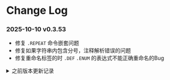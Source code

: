 # Change Log

### 2025-10-10 v0.3.53

-   修复 `.REPEAT` 命令嵌套问题
-   修复如果字符串内包含分号，注释解析错误的问题
-   修复重命名标签的时 `.DEF` `.ENUM` 的表达式不能正确重命名的Bug

<details>
<summary>之前版本更新记录</summary>

### 2025-08-08 v0.3.49

-   修复类似 `>-2` 的表达式解析错误问题
-   修复 `.MSG` `.ERROR` 命令中使用 `*` `$` 特殊符号时，特殊符号运算值错误的Bug
-   修复输入汇编指令时再输入`.`时，智能提示的提示内容有误的Bug
-   添加标签树功能，方便查看标签以及导出标签
-   优化标签树功能，仅启动插件时候启动

### 2025-03-26 v0.3.45

-   修复查询变量未知可能造成的错误
-   修复若修改单个文件，所有报错信息被移除的 Bug

### 2025-03-02 v0.3.43

-   修复编辑结果越界报错行指向错误问题
-   修复鼠标移动到临时变量和数字上不显示值的问题
-   修复当命令为小写的时候高亮不显示的问题
-   修复数据未知时候长度错误的 Bug

### 2025-01-13 v0.3.42

-   修复编译错误之后可能还会生成文件的 Bug
-   修复路径合并的 Bug

### 2024-12-27 v0.3.41

-   优化汇编指令的智能提示
-   修复标签的错误提示只有一个的问题
-   修复编译之后再编辑错误信息位置不正确的 Bug
-   修复**SPC700**的`MOV`指令编译错误问题

### 2024-12-12 v0.3.37

-   添加 `Step Out` `Step Over` 两个请求
-   修复编译过后无法移动到标签上查看编译结果
-   修复字符串内无法使用 Unicode 功能，详情请查看说明文档
-   修复 `.DBG .DWG .DLG` 命令无法解析的 Bug
-   修复关于 **DataGroup** 无智能提示的 Bug
-   修复一行多个错误的时候，只显示一个错误的 Bug
-   修复编译过后，重命名和查找引用出现错误的 Bug
-   废弃重新载入 Rom 功能，将该功能修改成热重载

### 2024-11-20 v0.3.32

-   添加以及修复 Debug 部分功能
-   ~~Debug 添加重新载入 Rom 功能~~
-   给 Debug 添加连接后初始化信息
-   修复 `65c816` 的`BRA`和`BRL`指令。
-   修复 `SPC700` 的`DEC A`指令以及相关固定寻址标识错误的 Bug。
-   修复 Debug 配置文件的 launch.json 相关提示
-   修复智能提示部分 Bug
-   修复重命名、查找所有引用出错的 Bug

### 2024-10-10 v0.3.23

-   添加编译指令编译后点击直接显示结果
-   修复 Debug 查找行号错误的 Bug
-   修复不能更换编译平台的 Bug

### 2024-09-06 v0.3.21

-   修复自定义函数内参数第一次编译未知可能出现的 Bug
-   修复自定义函数后续表达式高亮问题
-   修复自定义函数中的标签定义域问题

### 2024-08-12 v0.3.19

-   优化内核的表达式解析与计算
-   编译结果分包，支持 `node` 独立编译
-   修复命令前有标签则编译错误的 Bug
-   修复标签重命名可能出错的 Bug
-   修复智能提示输入 "." 没有提示的 Bug

### 2024-07-29 v0.3.11

-   遗漏了 `.IFDEF` `.IFNDEF` 命令，现补上
-   修复 `.INCBIN` `.INCLUDE` 错误
-   修复即使有错误继续编译导致的编译卡死问题
-   内核重写部分代码，使分析器和编译器分离
-   修复编译有误重复编译卡死 Bug 或无输出
-   取消 Tab 长度为 8 的设定

### 2024-07-22 v0.3.6

-   重写内核
-   修复关于命令的智能提示
-   修复汇编指令的智能提示
-   修复逗号分隔可能出现的错误
-   修复自定义函数查找引用错误
-   修复重命名标签如果标签名称重复依然可以重命名的错误

### 2024-05-07 v0.2.67

-   修复若 `.IF` 命令内包含 `.INCLUDE` 命令编译出错的 Bug
-   修复 `.INCLUDE` `.INCBIN` 命令无法导航到文件的 Bug
-   修复 `<=` 运算符报错

### 2024-03-11 v0.2.64

-   修复出现警告信息后重新编译不消失问题
-   优化将所有编译行前的标签作为新一行编译（优化编译逻辑）

### 2024-03-06 v0.2.63

-   修复定义的变量不在同一个文件内可能报错
-   修复自定义函数内标签解析错误
-   修复将读取文件路径统一为小写，避免 vscode 的 Uri 读取路径问题
-   允许 `.MACRO` 内变量使用变量，这里所有定义的变量将为全局变量，例如

```
    .MACRO Test
saveAddress = *
    .ENDM
```

### 2023-12-27 v0.2.59

-   新增编译后点击行查看编辑结果的功能
-   重构关于标签的存储方式，避免标签极低概率的重复存储
-   优化智能提示的图标显示
-   添加 `65c816` 部分缺漏的指令
-   修复 `JSR` `JSL` 指令的错误
-   修复编辑完成后立即编译报错的 Bug
-   修复标签可能不高亮的问题

### 2023-12-20 v0.2.51

-   新增 `!` `~` 两种运算符
-   新增可以对变量进行多行注释，在显示提示的时候能够显示多行，例如：

```
    ; 这里是注释1
    ; 这里是注释2
    ; 这里是注释3
    .DEF label, expression    ;在这里，label会显示其上面以及本注释
```

-   优化智能提示，汇编指令寻址模式，自定义函数的插入文本
-   优化鼠标暂停变量上的提示显示方式
-   修复重命名 `.ENUM` 命令内的变量失效的问题

### 2023-12-14 v0.2.48

-   修复 `.MACRO` 命令参数使用字符串时无法编译内联的 `.DB` 等命令
-   修复 `.HEX` 命令参数不应出现智能提示的 Bug
-   修复自定义函数的参数校验问题
-   修复自定义函数的参数不能使用字符串，这里增强了 `.DB` `.DW` `.DL` 的用法
-   修复查找自定义函数的引用时查找出所有函数
-   修复自定义函数重命名错误

### 2023-12-06 v0.2.44

-   解除 `.BASE` `.ORG` 不能在 `.Macro` 内使用的限制
-   修复重命名不重命名关于数据组的 Bug
-   修复定义标签不能为临时标签
-   新增命令 `.ENUM` `.ENDE`，具体信息请参考文档说明
-   新增鼠标停留在编译器命令的时候显示命令使用提示
-   ~~移除 `config` 配置下的 `patchFile`~~，这个可以使用 `.INCBIN` 灵活代替，例如：

```
    ; In entry file
    .ORG $0
    .BASE $0
    .INCBIN "file.bin"

    ; Your code
```

### 2023-11-27 v0.2.38

-   修复查找定义不能寻找临时变量的问题
-   修复自定义函数标签编译错误
-   修复自定义函数解析错误
-   修复自定义函数后智能提示不出现的问题
-   优化智能提示不出现自定义函数的问题
-   新增查找引用功能
-   新增修改变量名称功能

### 2023-11-18 v0.2.35

-   优化在输入寻址方式时会弹出不必要的智能提示
-   优化当输入只有隐含寻址的汇编指令时，加入回车

### 2023-11-15 v0.2.33

-   修复选项 `patchFile` 失效的问题
-   添加若标签末尾为 `:`，则自动忽略
-   将中文的 `README` 作为默认

### 2023-06-05 v0.2.28

-   修复当寻址表达式为空时不报错的 Bug
-   修复运算符 `&` `|` 的错误

### 2023-05-22 v0.2.26

-   添加 `$` 为独立的时候作为获取当前 `.BASE` 命令地址，例如：`.temp = $` 即获取当前文件 `.BASE` 地址
-   修复编译时粘贴到剪贴板的范围不正确 Bug
-   修复一些运算符的 Bug
-   修复 `.IF` `.IFDEF` `.IFNDEF` 命令有多个时会编译失败的 Bug

### 2023-05-17 v0.2.23

-   修复计算结果为负数的时候卡死
-   修复入口文件不存在则编译卡死的 Bug
-   修复数据组智能提示出现的错误
-   修复子标签的父标签为已定义后出现重复定义标签的错误

### 2023-05-09 v0.2.16

-   修复智能提示中提示项目不显示注释的 Bug
-   修复未有标签的文件智能提示不显示的 Bug
-   修复当表达式中包含 `*` 时编译器卡死的问题
-   丰富智能提示的注释内容

### 2023-04-21 v0.2.12

-   修复 `.IFDEF` `.IFNDEF` 指令分析错误
-   修复汇编指令小写时智能提示不显示的 Bug
-   删除文件图标

### 2023-04-09 v0.2.10

-   更新指令，添加例如 `65c816` 内 `LDA.1 #1234` 锁定寻址长度为 1 的功能
-   修复无法查找到标签定义等所在位置的 Bug

### 2023-03-19 v0.2.9

-   将 `project-settings.json` 配置文件移除出 `.vscode` 文件夹内，解耦与 VSCode 的关联
-   修复查找定义的标签选中问题
-   修复临时标签无法编译的问题
-   修复 `.HEX` 命令内使用 `Tab` 报错的 Bug
-   修复无起始地址时无法编译的 Bug
-   统一内核的文件路径逻辑
-   优化内核

### 2023-03-15 v0.2.4

-   修复 `.DB` `.DW` `.DL` 后无法智能提示标签的问题
-   修复 `.DB` `.DW` `.DL` 命令编译报错问题

### 2023-03-13 v0.2.2

-   **破坏性更新，所有编译器命令格式都修改为 `Command arg1, arg2...` 具体请参考 README**
-   重新编写内核
-   添加 **z80-gb** 汇编
-   取消配置 `argumentOutOfRangeError`，添加 `outOfRangeWarning`
-   更新平台名称

### 2023-03-05 v0.1.20

-   修复命令 `.IF` 指令表达式无法计算的 Bug

### 2022-11-01 v0.1.19

-   修复查找不到 `.DEF` 标签的 Bug

### 2022-10-04 v0.1.18

-   修复项目内错误文件关闭依然显示错误的 Bug

### 2022-09-09 v0.1.17

-   修复 **65c816** 下的绝对变址间接寻址的寻址问题
-   修复编译可能造成的标签地址错误
-   修复编译寻址可能造成的错误
-   ~~添加越界错误提示选项 `argumentOutOfRangeError`~~

### 2022-09-04 v0.1.11

-   修复 **65c816** 下的寻址错误
-   修复命令的正则表达式分析错误
-   添加 **65c816** 的`JML`指令

### 2022-08-17 v0.1.10

-   修复包括 `.END` 的命令区间判断错误的 Bug

### 2022-07-12 v0.1.9

-   更正 `.DB` `.Dw` `.DL` 算法，不再报越界错误

### 2022-06-14 v0.1.7

-   修复原 **65c816** 平台无法使用的 Bug
-   修复标签重复不报错的 Bug
-   修复编译时标签编译错误的 Bug
-   更新 **6502** **65c816** 相关标签的确定寻址长度写法

### 2022-06-11 v0.1.4

-   调整为先解析编译器命令后解析汇编指令
-   修复高亮错误
-   修复文件筛选器的错误
-   添加文件监视

### 2022-06-09 v0.1.2

-   大更新，重写架构，标签、定义、变量颜色进行区分（可能还有错误）
-   修复注释出现智能提示的 Bug
-   修复括号不显示错误的 Bug

### 2022-05-20 v0.0.13

-   修复配置文件包含以及排除文件的读取错误

### 2022-05-13 v0.0.12

-   添加路径的智能提示
-   修复汇编文件内引用本文件所造成的循环引用错误

### 2022-05-12 v0.0.11

-   修复智能提示显示错误的 Bug
-   默认 Tab 长度为 8

### 2022-05-02 v0.0.10

-   修复表达式赋值可能有误

### 2022-04-28 v0.0.8

-   修复临时无名标签编辑时不清除的 Bug
-   修复本地标签调用会显示全局标签的 Bug

### 2022-04-27 v0.0.7

-   修复 6502 条件跳转错误

### 2022-04-15 v0.0.6

-   全新版本
-   增加 **65c816** 汇编
-   修复注释汇编指令的高亮错误
-   修复条件跳转的编译错误

</details>
